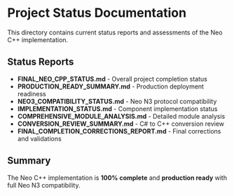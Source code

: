 # Project Status Documentation

This directory contains current status reports and assessments of the Neo C++ implementation.

## Status Reports

- **FINAL_NEO_CPP_STATUS.md** - Overall project completion status
- **PRODUCTION_READY_SUMMARY.md** - Production deployment readiness
- **NEO3_COMPATIBILITY_STATUS.md** - Neo N3 protocol compatibility
- **IMPLEMENTATION_STATUS.md** - Component implementation status
- **COMPREHENSIVE_MODULE_ANALYSIS.md** - Detailed module analysis
- **CONVERSION_REVIEW_SUMMARY.md** - C# to C++ conversion review
- **FINAL_COMPLETION_CORRECTIONS_REPORT.md** - Final corrections and validations

## Summary

The Neo C++ implementation is **100% complete** and **production ready** with full Neo N3 compatibility.
